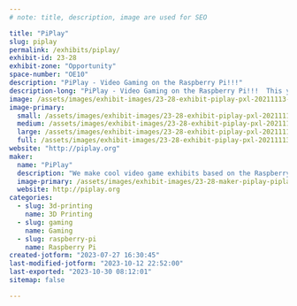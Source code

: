 ```yaml
---
# note: title, description, image are used for SEO

title: "PiPlay"
slug: piplay
permalink: /exhibits/piplay/
exhibit-id: 23-28
exhibit-zone: "Opportunity"
space-number: "OE10"
description: "PiPlay - Video Gaming on the Raspberry Pi!!!"
description-long: "PiPlay - Video Gaming on the Raspberry Pi!!!  This year we will be exhibiting our giant arcade joystick along with projected arcade games, all powered by a Raspberry Pi"
image: /assets/images/exhibit-images/23-28-exhibit-piplay-pxl-20211113-150229208-large.jpg
image-primary: 
  small: /assets/images/exhibit-images/23-28-exhibit-piplay-pxl-20211113-150229208-small.jpg
  medium: /assets/images/exhibit-images/23-28-exhibit-piplay-pxl-20211113-150229208-medium.jpg
  large: /assets/images/exhibit-images/23-28-exhibit-piplay-pxl-20211113-150229208-large.jpg
  full: /assets/images/exhibit-images/23-28-exhibit-piplay-pxl-20211113-150229208-full.jpg
website: "http://piplay.org"
maker: 
  name: "PiPlay"
  description: "We make cool video game exhibits based on the Raspberry Pi"
  image-primary: /assets/images/exhibit-images/23-28-maker-piplay-piplay-logo-medium.png
  website: http://piplay.org
categories: 
  - slug: 3d-printing
    name: 3D Printing
  - slug: gaming
    name: Gaming
  - slug: raspberry-pi
    name: Raspberry Pi
created-jotform: "2023-07-27 16:30:45"
last-modified-jotform: "2023-10-12 22:52:00"
last-exported: "2023-10-30 08:12:01"
sitemap: false

---
```

